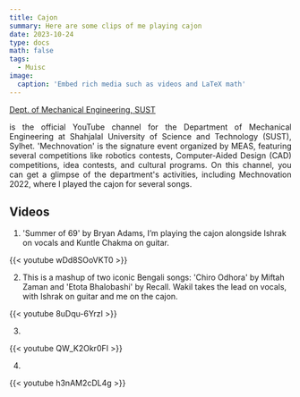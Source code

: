 ```yaml
---
title: Cajon
summary: Here are some clips of me playing cajon
date: 2023-10-24
type: docs
math: false
tags:
  - Muisc
image:
  caption: 'Embed rich media such as videos and LaTeX math'
---
```

[Dept. of Mechanical Engineering, SUST](https://www.youtube.com/@dept.ofmechanicalengineeri5104/videos)<p style="text-align: justify;">is the official YouTube channel for the Department of Mechanical Engineering at Shahjalal University of Science and Technology (SUST), Sylhet. 'Mechnovation' is the signature event organized by MEAS, featuring several competitions like robotics contests, Computer-Aided Design (CAD) competitions, idea contests, and cultural programs. On this channel, you can get a glimpse of the department's activities, including Mechnovation 2022, where I played the cajon for several songs.</p>






## Videos

1. 'Summer of 69' by Bryan Adams, I’m playing the cajon alongside Ishrak on vocals and Kuntle Chakma on guitar.

{{< youtube wDd8SOoVKT0 >}}

2. This is a mashup of two iconic Bengali songs: 'Chiro Odhora' by Miftah Zaman and 'Etota Bhalobashi' by Recall. Wakil takes the lead on vocals, with Ishrak on guitar and me on the cajon.

{{< youtube 8uDqu-6YrzI >}}

3.

{{< youtube QW_K2Okr0FI >}}

4.

{{< youtube h3nAM2cDL4g >}}




